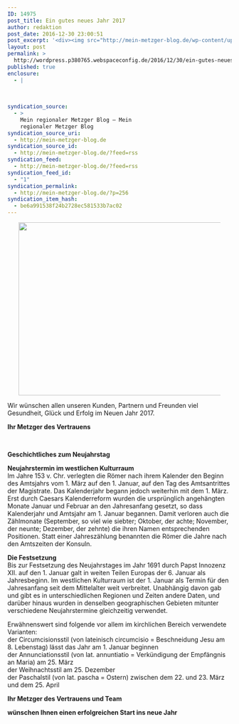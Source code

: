 ```yaml
---
ID: 14975
post_title: Ein gutes neues Jahr 2017
author: redaktion
post_date: 2016-12-30 23:00:51
post_excerpt: '<div><img src="http://mein-metzger-blog.de/wp-content/uploads/2017/01/Ein-gutes-neues-Jahr-2017-von-ihrem-Metzger-des-Vetrauens.jpg" width="815" height="389" title="" alt=""></div><div>Wir w&uuml;nschen allen unseren Kunden, Partnern und Freunden viel Gesundheit, Gl&uuml;ck und Erfolg im Neuen Jahr 2017. Ihr Metzger des Vertrauens &nbsp; Geschichtliches zum Neujahrstag Neujahrstermin im westlichen Kulturraum Im Jahre 153 v. Chr. verlegten die R&ouml;mer nach ihrem Kalender...</div>'
layout: post
permalink: >
  http://wordpress.p380765.webspaceconfig.de/2016/12/30/ein-gutes-neues-jahr-2017/
published: true
enclosure:
  - |
    
    
    
syndication_source:
  - >
    Mein regionaler Metzger Blog – Mein
    regionaler Metzger Blog
syndication_source_uri:
  - http://mein-metzger-blog.de
syndication_source_id:
  - http://mein-metzger-blog.de/?feed=rss
syndication_feed:
  - http://mein-metzger-blog.de/?feed=rss
syndication_feed_id:
  - "1"
syndication_permalink:
  - http://mein-metzger-blog.de/?p=256
syndication_item_hash:
  - be6a991538f24b2728ec581533b7ac02
---
```

<div style="margin: 5px 5% 10px 5%;"><img src="http://mein-metzger-blog.de/wp-content/uploads/2017/01/Ein-gutes-neues-Jahr-2017-von-ihrem-Metzger-des-Vetrauens.jpg" width="815" height="389" title="" alt="" /></div><div><p>Wir wünschen allen unseren Kunden, Partnern und Freunden viel Gesundheit, Glück und Erfolg im Neuen Jahr 2017.</p>
<p><strong>Ihr Metzger des Vertrauens</strong></p>
<p>&nbsp;</p>
<p><strong>Geschichtliches zum Neujahrstag</strong></p>
<p><strong>Neujahrstermin im westlichen Kulturraum</strong><br />
Im Jahre 153 v. Chr. verlegten die Römer nach ihrem Kalender den Beginn des Amtsjahrs vom 1. März auf den 1. Januar, auf den Tag des Amtsantrittes der Magistrate. Das Kalenderjahr begann jedoch weiterhin mit dem 1. März. Erst durch Caesars Kalenderreform wurden die ursprünglich angehängten Monate Januar und Februar an den Jahresanfang gesetzt, so dass Kalenderjahr und Amtsjahr am 1. Januar begannen. Damit verloren auch die Zählmonate (September, so viel wie siebter; Oktober, der achte; November, der neunte; Dezember, der zehnte) die ihren Namen entsprechenden Positionen. Statt einer Jahreszählung benannten die Römer die Jahre nach den Amtszeiten der Konsuln.</p>
<p><strong>Die Festsetzung</strong><br />
Bis zur Festsetzung des Neujahrstages im Jahr 1691 durch Papst Innozenz XII. auf den 1. Januar galt in weiten Teilen Europas der 6. Januar als Jahresbeginn. Im westlichen Kulturraum ist der 1. Januar als Termin für den Jahresanfang seit dem Mittelalter weit verbreitet. Unabhängig davon gab und gibt es in unterschiedlichen Regionen und Zeiten andere Daten, und darüber hinaus wurden in denselben geographischen Gebieten mitunter verschiedene Neujahrstermine gleichzeitig verwendet.</p>
<p>Erwähnenswert sind folgende vor allem im kirchlichen Bereich verwendete Varianten:<br />
der Circumcisionsstil (von lateinisch circumcisio = Beschneidung Jesu am 8. Lebenstag) lässt das Jahr am 1. Januar beginnen<br />
der Annunciationsstil (von lat. annuntiatio = Verkündigung der Empfängnis an Maria) am 25. März<br />
der Weihnachtsstil am 25. Dezember<br />
der Paschalstil (von lat. pascha = Ostern) zwischen dem 22. und 23. März und dem 25. April</p>
<p><strong>Ihr Metzger des Vertrauens und Team </strong></p>
<p><strong>wünschen Ihnen einen erfolgreichen Start ins neue Jahr</strong></p>
</div>